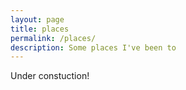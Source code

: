```yaml
---
layout: page
title: places 
permalink: /places/
description: Some places I've been to
---
```


Under constuction!
